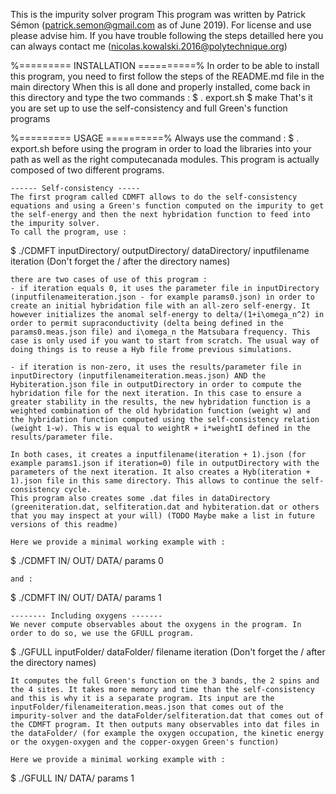 This is the impurity solver program
This program was written by Patrick Sémon (patrick.semon@gmail.com as of June 2019).
For license and use please advise him.
If you have trouble following the steps detailled here you can always contact me (nicolas.kowalski.2016@polytechnique.org) 

%========= INSTALLATION ==========%
In order to be able to install this program, you need to first follow the steps of the README.md file in the main directory
When this is all done and properly installed, come back in this directory and type the two commands : 
$ . export.sh
$ make
That's it you are set up to use the self-consistency and full Green's function programs

%========= USAGE ==========%
Always use the command : 
$ . export.sh
before using the program in order to load the libraries into your path as well as the right computecanada modules.
This program is actually composed of two different programs. 

	------ Self-consistency -----
	The first program called CDMFT allows to do the self-consistency equations and using a Green's function computed on the impurity to get the self-energy and then the next hybridation function to feed into the impurity solver. 
	To call the program, use :

$ ./CDMFT inputDirectory/ outputDirectory/ dataDirectory/ inputfilename iteration
	(Don't forget the / after the directory names)

	there are two cases of use of this program : 
	- if iteration equals 0, it uses the parameter file in inputDirectory (inputfilenameiteration.json - for example params0.json) in order to create an initial hybridation file with an all-zero self-energy. It however initializes the anomal self-energy to delta/(1+i\omega_n^2) in order to permit supraconductivity (delta being defined in the params0.meas.json file) and i\omega_n the Matsubara frequency. This case is only used if you want to start from scratch. The usual way of doing things is to reuse a Hyb file frome previous simulations.

	- if iteration is non-zero, it uses the results/parameter file in inputDirectory (inputfilenameiteration.meas.json) AND the Hybiteration.json file in outputDirectory in order to compute the hybridation file for the next iteration. In this case to ensure a greater stability in the results, the new hybridation function is a weighted combination of the old hybridation function (weight w) and the hybridation function computed using the self-consistency relation (weight 1-w). This w is equal to weightR + i*weightI defined in the results/parameter file.

	In both cases, it creates a inputfilename(iteration + 1).json (for example params1.json if iteration=0) file in outputDirectory with the parameters of the next iteration. It also creates a Hyb(iteration + 1).json file in this same directory. This allows to continue the self-consistency cycle.
	This program also creates some .dat files in dataDirectory (greeniteration.dat, selfiteration.dat and hybiteration.dat or others that you may inspect at your will) (TODO Maybe make a list in future versions of this readme)

	Here we provide a minimal working example with : 
$ ./CDMFT IN/ OUT/ DATA/ params 0

	and :
$ ./CDMFT IN/ OUT/ DATA/ params 1

	-------- Including oxygens -------
	We never compute observables about the oxygens in the program. In order to do so, we use the GFULL program.
	
$ ./GFULL inputFolder/ dataFolder/ filename iteration
	(Don't forget the / after the directory names)

	It computes the full Green's function on the 3 bands, the 2 spins and the 4 sites. It takes more memory and time than the self-consistency and this is why it is a separate program. Its input are the inputFolder/filenameiteration.meas.json that comes out of the impurity-solver and the dataFolder/selfiteration.dat that comes out of the CDMFT program. It then outputs many observables into dat files in the dataFolder/ (for example the oxygen occupation, the kinetic energy or the oxygen-oxygen and the copper-oxygen Green's function) 

	Here we provide a minimal working example with : 
$ ./GFULL IN/ DATA/ params 1
